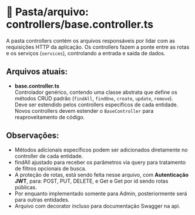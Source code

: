 # 📂 Pasta/arquivo: controllers/base.controller.ts

A pasta controllers contém os arquivos responsáveis por lidar com as requisições HTTP da aplicação. Os controllers fazem a ponte entre as rotas e os serviços (`services`), controlando a entrada e saída de dados.

## Arquivos atuais:

- **base.controller.ts**  
  Controlador genérico, contendo uma classe abstrata que define os métodos CRUD padrão (`findAll`, `findOne`, `create`, `update`, `remove`).  
  Deve ser estendido pelos controllers específicos de cada entidade. Novos controllers devem estender o `BaseController` para reaproveitamento de código.

## Observações:
- Métodos adicionais específicos podem ser adicionados diretamente no controller de cada entidade.
- findAll ajustado para receber os parâmetros via query para tratamento de filtros opcionais de busca.
- A proteção de rotas, está sendo feita nesse arquivo, com **Autenticação JWT**, para: POST, PUT, DELETE, e Get e Get por id sendo rotas públicas.
- Por enquanto implementado somente para Admin, posteriormente será para outras entidades.
- Arquivo com decorator incluso para documentação Swagger na api.